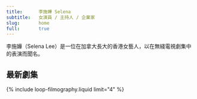 ```yaml
---
title:      李施嬅 Selena
subtitle:   女演員 / 主持人 / 企業家
slug:       home
full:       true
---
```

<section id="intro" class="bg-white border-bottom py-5">
  <div class="container">
    <div class="row justify-content-center">
      <div class="col-sm-10">
        <p class="lead text-center">李施嬅（Selena Lee）是一位在加拿大長大的香港女藝人，以在無綫電視劇集中的表演而聞名。</p>
      </div>
    </div>
  </div>
</section>

<section class="grid-area py-5">
  <div class="container">
    <h2>最新劇集</h2>
    <div class="row">
      {% include loop-filmography.liquid limit="4" %}
    </div>
  </div>
</section>